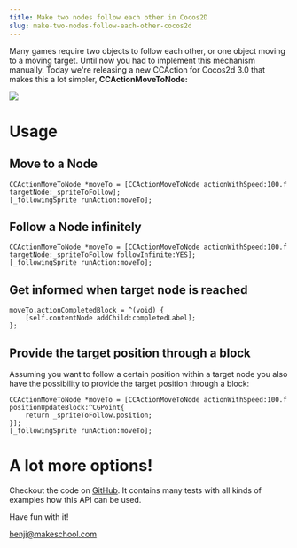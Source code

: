 ```yaml
---
title: Make two nodes follow each other in Cocos2D
slug: make-two-nodes-follow-each-other-cocos2d
---            
```


Many games require two objects to follow each other, or one object moving to a moving target. Until now you had to implement this mechanism manually. Today we're releasing a new CCAction for Cocos2d 3.0 that makes this a lot simpler, **CCActionMoveToNode:**

![](https://static.makegameswith.us/gamernews_images/ku2p3b2C4g/ActionFollowMovingTut.gif)

# Usage

## Move to a Node

    CCActionMoveToNode *moveTo = [CCActionMoveToNode actionWithSpeed:100.f targetNode:_spriteToFollow];
    [_followingSprite runAction:moveTo];

## Follow a Node infinitely

    CCActionMoveToNode *moveTo = [CCActionMoveToNode actionWithSpeed:100.f targetNode:_spriteToFollow followInfinite:YES];
    [_followingSprite runAction:moveTo];

## Get informed when target node is reached

    moveTo.actionCompletedBlock = ^(void) {
        [self.contentNode addChild:completedLabel];
    };

## Provide the target position through a block

   Assuming you want to follow a certain position within a target node you also have the possibility to provide the target position through a block:

    CCActionMoveToNode *moveTo = [CCActionMoveToNode actionWithSpeed:100.f positionUpdateBlock:^CGPoint{
        return _spriteToFollow.position;
    }];
    [_followingSprite runAction:moveTo];

# A lot more options!

Checkout the code on [GitHub](https://github.com/MakeGamesWithUs/CCActionMoveToNode). It contains many tests with all kinds of examples how this API can be used.

Have fun with it!

benji@makeschool.com
